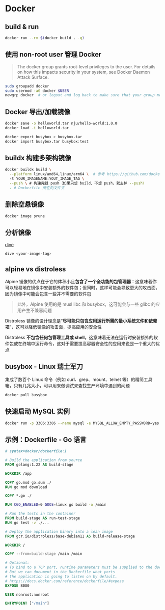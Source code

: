 # Docker

## build & run 

```bash
docker run --rm $(docker build . -q)
```

## 使用 non-root user 管理 Docker

> The docker group grants root-level privileges to the user. For details on how this impacts security in your system, see Docker Daemon Attack Surface.

```bash
sudo groupadd docker
sudo usermod -aG docker $USER
newgrp docker  # or logout and log back to make sure that your group membership is re-evaluated
```

## Docker 导出/加载镜像

```bash
docker save -o helloworld.tar nju/hello-world:1.0.0
docker load -i helloworld.tar

docker export busybox > busybox.tar
docker import busybox.tar busybox:test
```

## buildx 构建多架构镜像

```bash
docker buildx build \
  --platform linux/amd64,linux/arm64 \  # 参考 https://github.com/docker-library/official-images#architectures-other-than-amd64
  -t YOUR_IMAGENAME:YOUT_IMAGE_TAG \
  --push \ # 构建完就 push（如果只想 build、不想 push，就去掉 --push）
  . # Dockerfile 所在的文件夹
```

## 删除空悬镜像

```bash
docker image prune
```

## 分析镜像

[dive](https://github.com/wagoodman/dive)

```bash
dive <your-image-tag>
```

## alpine vs distroless

Alpine 镜像的优点在于它的体积小且**包含了一个全功能的包管理器**：这意味着你可以轻易地在镜像中安装额外的软件包；但同时，这样可能会导致更大的攻击面，因为镜像中可能会包含一些并不需要的软件包

> 此外，Alpine 使用的是 musl libc 和 busybox，这可能会与一些 glibc 的应用产生不兼容问题

Distroless 镜像的设计理念是“**尽可能只包含应用运行所需的最小系统文件和依赖项**”，这可以降低镜像的攻击面，提高应用的安全性

Distroless **不包含任何包管理工具或 shell**，这意味着无法在运行时安装额外的软件包或在终端中运行命令，这对于需要提高容器安全性的应用来说是一个重大的优点

## busybox - Linux 瑞士军刀

集成了数百个 Linux 命令（例如 curl、grep、mount、telnet 等）的精简工具箱，只有几兆大小，可以用来做调试来查找生产环境中遇到的问题

```bash
docker pull busybox
```

## 快速启动 MySQL 实例

```bash
docker run -p 3306:3306 --name mysql -e MYSQL_ALLOW_EMPTY_PASSWORD=yes -d mysql
```

## 示例：Dockerfile - Go 语言

```dockerfile
# syntax=docker/dockerfile:1

# Build the application from source
FROM golang:1.22 AS build-stage

WORKDIR /app

COPY go.mod go.sum ./
RUN go mod download

COPY *.go ./

RUN CGO_ENABLED=0 GOOS=linux go build -o /main

# Run the tests in the container
FROM build-stage AS run-test-stage
RUN go test -v ./...

# Deploy the application binary into a lean image
FROM gcr.io/distroless/base-debian11 AS build-release-stage

WORKDIR /

COPY --from=build-stage /main /main

# Optional:
# To bind to a TCP port, runtime parameters must be supplied to the docker command.
# But we can document in the Dockerfile what ports
# the application is going to listen on by default.
# https://docs.docker.com/reference/dockerfile/#expose
EXPOSE 8080

USER nonroot:nonroot

ENTRYPOINT ["/main"]
```
